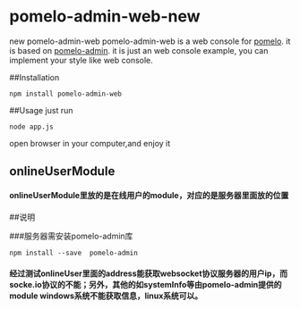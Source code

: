 # pomelo-admin-web-new
new pomelo-admin-web
pomelo-admin-web is a web console for [pomelo](https://github.com/NetEase/pomelo). it is based on [pomelo-admin](https://github.com/NetEase/pomelo-admin). it is just an web console example, you can implement your style like web console.

##Installation
```
npm install pomelo-admin-web
```
##Usage
just run
```
node app.js
```

open browser in your computer,and enjoy it


## onlineUserModule


 #### onlineUserModule里放的是在线用户的module，对应的是服务器里面放的位置

##说明

 ###服务器需安装pomelo-admin库
 ```
npm install --save  pomelo-admin
```

 #### 经过测试onlineUser里面的address能获取websocket协议服务器的用户ip，而socke.io协议的不能；另外，其他的如systemInfo等由pomelo-admin提供的module windows系统不能获取信息，linux系统可以。